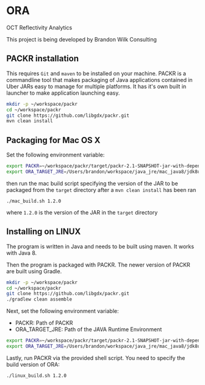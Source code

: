 # ORA
OCT Reflectivity Analytics

This project is being developed by Brandon Wilk Consulting

## PACKR installation
This requires `Git` and `maven` to be installed on your machine. PACKR is a commandline
tool that makes packaging of Java applications contained in Uber JARs 
easy to manage for multiple platforms. It has it's own built in launcher 
to make application launching easy.
```bash
mkdir -p ~/workspace/packr
cd ~/workspace/packr
git clone https://github.com/libgdx/packr.git
mvn clean install
```

## Packaging for Mac OS X
Set the following environment variable:
```bash
export PACKR=~/workspace/packr/target/packr-2.1-SNAPSHOT-jar-with-dependencies.jar
export ORA_TARGET_JRE=/Users/brandon/workspace/java_jre/mac_java8/jdk8u222-b10/
```
then run the mac build script specifying the version of the JAR to be packaged from the `target` directory
after a `mvn clean install` has been ran
```
./mac_build.sh 1.2.0
```
where `1.2.0` is the version of the JAR in the `target` directory

## Installing on LINUX

The program is written in Java and needs to be built using maven. It works with Java 8.

Then the program is packaged with PACKR. The newer version of PACKR are built using Gradle.

```bash
mkdir -p ~/workspace/packr
cd ~/workspace/packr
git clone https://github.com/libgdx/packr.git
./gradlew clean assemble
```

Next, set the following environment variable:

  * PACKR: Path of PACKR
  * ORA_TARGET_JRE: Path of the JAVA Runtime Environment

```bash
export PACKR=~/workspace/packr/target/packr-2.1-SNAPSHOT-jar-with-dependencies.jar
export ORA_TARGET_JRE=/Users/brandon/workspace/java_jre/mac_java8/jdk8u222-b10/
```

Lastly, run PACKR via the provided shell script. You need to specify the build version of ORA:

```
./linux_build.sh 1.2.0
```